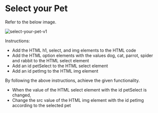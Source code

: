 # Select your Pet

Refer to the below image.

![select-your-pet-v1](https://user-images.githubusercontent.com/90957976/136192990-5b472716-6689-436a-9bbc-3e10af84a64e.gif)

Instructions:

- Add the HTML h1, select, and img elements to the HTML code
- Add the HTML option elements with the values dog, cat, parrot, spider and rabbit to the HTML select element
- Add an id petSelect to the HTML select element
- Add an id petImg to the HTML img element

By following the above instructions, achieve the given functionality.

- When the value of the HTML select element with the id petSelect is changed,
- Change the src value of the HTML img element with the id petImg according to the selected pet
